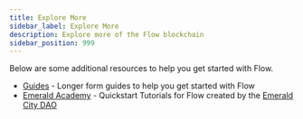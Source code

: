 ```yaml
---
title: Explore More
sidebar_label: Explore More
description: Explore more of the Flow blockchain
sidebar_position: 999
---
```


Below are some additional resources to help you get started with Flow.

 - [Guides](../../../guides/flow-app-quickstart.mdx) - Longer form guides to help you get started with Flow
 - [Emerald Academy](https://academy.ecdao.org/en/quickstarts) - Quickstart Tutorials for Flow created by the [Emerald City DAO](https://ecdao.org/)